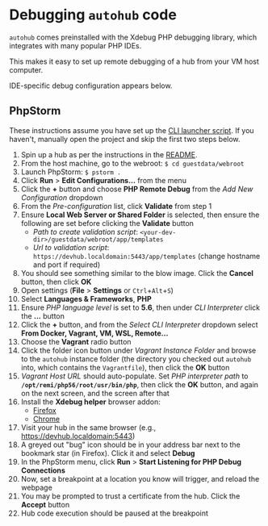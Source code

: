# Debugging `autohub` code

`autohub` comes preinstalled with the Xdebug PHP debugging library, which integrates with many popular PHP IDEs.

This makes it easy to set up remote debugging of a hub from your VM host computer.

IDE-specific debug configuration appears below.

## PhpStorm

These instructions assume you have set up the [CLI launcher script](https://www.jetbrains.com/help/phpstorm/working-with-the-ide-features-from-command-line.html). If you haven't, manually open the project and skip the first two steps below.

1. Spin up a hub as per the instructions in the [README](../README.md).
1. From the host machine, go to the webroot:
    `$ cd guestdata/webroot`
1. Launch PhpStorm:
    `$ pstorm .`
1. Click **Run** > **Edit Configurations...** from the menu
1. Click the **+** button and choose **PHP Remote Debug** from the *Add New Configuration* dropdown
1. From the *Pre-configuration* list, click **Validate** from step 1
1. Ensure **Local Web Server or Shared Folder** is selected, then ensure the following are set before clicking the **Validate** button
    - *Path to create validation script*: `<your-dev-dir>/guestdata/webroot/app/templates`
    - *Url to validation script*: `https://devhub.localdomain:5443/app/templates` (change hostname and port if required)
1. You should see something similar to the blow image. Click the **Cancel** button, then click **OK**
1. Open settings (**File** > **Settings** or `Ctrl`+`Alt`+`S`)
1. Select **Languages & Frameworks**, **PHP**
1. Ensure *PHP language level* is set to **5.6**, then under *CLI Interpreter* click the **...** button
1. Click the **+** button, and from the *Select CLI Interpreter* dropdown select **From Docker, Vagrant, VM, WSL, Remote...**
1. Choose the **Vagrant** radio button
1. Click the folder icon button under *Vagrant Instance Folder* and browse to the `autohub` instance folder (the directory you checked out `autohub` into, which contains the `Vagrantfile`), then click the **OK** button
1. *Vagrant Host URL* should auto-populate. Set *PHP interpreter path* to **`/opt/remi/php56/root/usr/bin/php`**, then click the **OK** button, and again on the next screen, and the screen after that
1. Install the **Xdebug helper** browser addon:
    - [Firefox](https://addons.mozilla.org/en-US/firefox/addon/xdebug-helper-for-firefox/)
    - [Chrome](https://chrome.google.com/webstore/detail/xdebug-helper/eadndfjplgieldjbigjakmdgkmoaaaoc)
1. Visit your hub in the same browser (e.g., https://devhub.localdomain:5443)
1. A greyed out "bug" icon should be in your address bar next to the bookmark star (in Firefox). Click it and select **Debug**
1. In the PhpStorm menu, click **Run** > **Start Listening for PHP Debug Connections**
1. Now, set a breakpoint at a location you know will trigger, and reload the webpage
1. You may be prompted to trust a certificate from the hub. Click the **Accept** button
1. Hub code execution should be paused at the breakpoint
